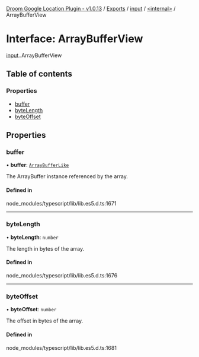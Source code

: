 [Droom Google Location Plugin - v1.0.13](../README.md) / [Exports](../modules.md) / [input](../modules/input.md) / [<internal\>](../modules/input._internal_.md) / ArrayBufferView

# Interface: ArrayBufferView

[input](../modules/input.md).[<internal>](../modules/input._internal_.md).ArrayBufferView

## Table of contents

### Properties

- [buffer](input._internal_.ArrayBufferView.md#buffer)
- [byteLength](input._internal_.ArrayBufferView.md#bytelength)
- [byteOffset](input._internal_.ArrayBufferView.md#byteoffset)

## Properties

### buffer

• **buffer**: [`ArrayBufferLike`](../modules/input._internal_.md#arraybufferlike)

The ArrayBuffer instance referenced by the array.

#### Defined in

node_modules/typescript/lib/lib.es5.d.ts:1671

___

### byteLength

• **byteLength**: `number`

The length in bytes of the array.

#### Defined in

node_modules/typescript/lib/lib.es5.d.ts:1676

___

### byteOffset

• **byteOffset**: `number`

The offset in bytes of the array.

#### Defined in

node_modules/typescript/lib/lib.es5.d.ts:1681
